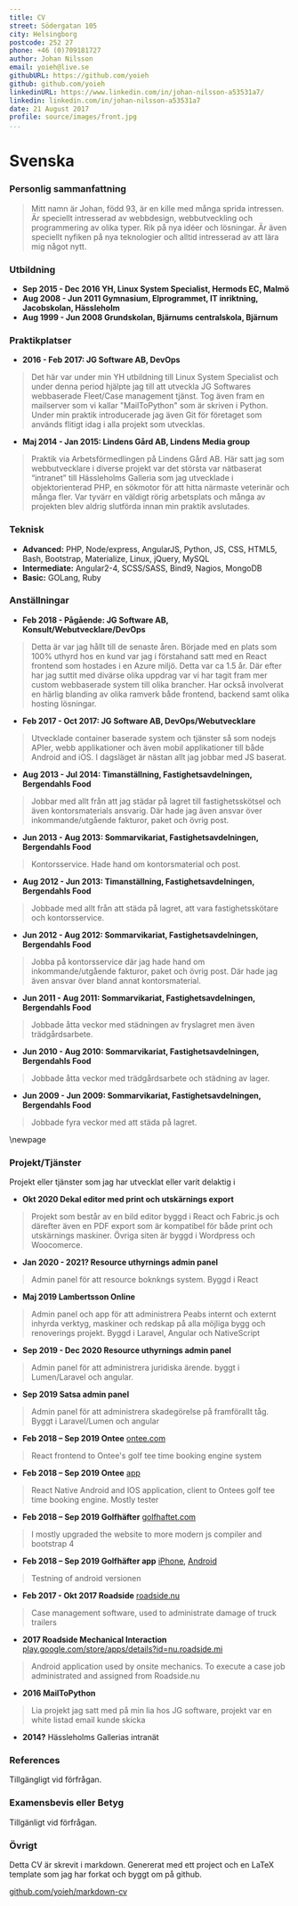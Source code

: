 ```yaml
---
title: CV
street: Södergatan 105
city: Helsingborg
postcode: 252 27
phone: +46 (0)709181727
author: Johan Nilsson
email: yoieh@live.se
githubURL: https://github.com/yoieh
github: github.com/yoieh
linkedinURL: https://www.linkedin.com/in/johan-nilsson-a53531a7/
linkedin: linkedin.com/in/johan-nilsson-a53531a7
date: 21 August 2017
profile: source/images/front.jpg
...
```


# Svenska

### Personlig sammanfattning

> Mitt namn är Johan, född 93, är en kille med många sprida intressen. Är speciellt intresserad av webbdesign, webbutveckling och programmering av olika typer. Rik på nya idéer och lösningar. Är även speciellt nyfiken på nya teknologier och alltid intresserad av att lära mig något nytt.

### Utbildning

- **Sep 2015 - Dec 2016   YH, Linux System Specialist, Hermods EC, Malmö**
- **Aug 2008 - Jun 2011   Gymnasium, Elprogrammet, IT inriktning, Jacobskolan, Hässleholm**
- **Aug 1999 - Jun 2008   Grundskolan, Bjärnums centralskola, Bjärnum**

### Praktikplatser

- **2016 - Feb 2017:     JG Software AB, DevOps**

> Det här var under min YH utbildning till Linux System Specialist och under denna period hjälpte jag till att utveckla JG Softwares webbaserade Fleet/Case management tjänst. Tog även fram en mailserver som vi kallar "MailToPython" som är skriven i Python. Under min praktik introducerade jag även Git för företaget som används flitigt idag i alla projekt som utvecklas.

- **Maj 2014 - Jan 2015: Lindens Gård AB, Lindens Media group**

> Praktik via Arbetsförmedlingen på Lindens Gård AB. Här satt jag som webbutvecklare i diverse projekt var det största var nätbaserat “intranet” till Hässleholms Galleria som jag utvecklade i objektorienterad PHP, en sökmotor för att hitta närmaste veterinär och många fler. Var tyvärr en väldigt rörig arbetsplats och många av projekten blev aldrig slutförda innan min praktik avslutades.

### Teknisk

- **Advanced:** PHP, Node/express, AngularJS, Python, JS, CSS, HTML5, Bash, Bootstrap, Materialize, Linux, jQuery, MySQL
- **Intermediate:** Angular2-4, SCSS/SASS, Bind9, Nagios, MongoDB
- **Basic:** GOLang, Ruby

### Anställningar
- **Feb 2018 - Pågående: JG Software AB, Konsult/Webutvecklare/DevOps**
> Detta är var jag hållt till de senaste åren. Började med en plats som 100% uthyrd hos en kund var jag i förstahand satt med en React frontend som hostades i en Azure miljö. Detta var ca 1.5 år. Där efter har jag suttit med divärse olika uppdrag var vi har tagit fram mer custom webbaserade system till olika brancher. Har också involverat en härlig blanding av olika ramverk både frontend, backend samt olika hosting lösningar.

- **Feb 2017 - Oct 2017: JG Software AB, DevOps/Webutvecklare**

> Utvecklade container baserade system och tjänster så som nodejs APIer, webb applikationer och även mobil applikationer till både Android and iOS. I dagsläget är nästan allt jag jobbar med JS baserat.

- **Aug 2013 - Jul 2014: Timanställning, Fastighetsavdelningen, Bergendahls Food**

> Jobbar med allt från att jag städar på lagret till  fastighetsskötsel och även kontorsmaterials ansvarig. Där hade jag även ansvar över inkommande/utgående fakturor, paket och övrig post.

- **Jun 2013 - Aug 2013: Sommarvikariat, Fastighetsavdelningen, Bergendahls Food**

> Kontorsservice. Hade hand om kontorsmaterial och post.

- **Aug 2012 - Jun 2013: Timanställning, Fastighetsavdelningen, Bergendahls Food**

> Jobbade med allt från att städa på lagret, att vara fastighetsskötare och kontorsservice.

- **Jun 2012 - Aug 2012: Sommarvikariat, Fastighetsavdelningen, Bergendahls Food**

> Jobba på kontorsservice där jag hade hand om inkommande/utgående fakturor, paket och övrig post. Där hade jag även ansvar över bland annat kontorsmaterial.

- **Jun 2011 - Aug 2011: Sommarvikariat, Fastighetsavdelningen, Bergendahls Food**

> Jobbade åtta veckor med städningen av fryslagret men även trädgårdsarbete.

- **Jun 2010 - Aug 2010: Sommarvikariat, Fastighetsavdelningen, Bergendahls Food**

> Jobbade åtta veckor med trädgårdsarbete och städning av lager.

- **Jun 2009 - Jun 2009: Sommarvikariat, Fastighetsavdelningen, Bergendahls Food**

> Jobbade fyra veckor med att städa på lagret.

\newpage

### Projekt/Tjänster

Projekt eller tjänster som jag har utvecklat eller varit delaktig i

- **Okt 2020 Dekal editor med print och utskärnings export**

> Projekt som består av en bild editor byggd i React och Fabric.js och därefter även en PDF export som är kompatibel för både print och utskärnings maskiner. Övriga siten är byggd i Wordpress och Woocomerce.

- **Jan 2020 - 2021? Resource uthyrnings admin panel**

> Admin panel för att resource boknkngs system.
Byggd i React

- **Maj 2019 Lambertsson Online**

> Admin panel och app för att administrera Peabs internt och externt inhyrda verktyg, maskiner och redskap på alla möjliga bygg och renoverings projekt.
Byggd i Laravel, Angular och NativeScript

- **Sep 2019 - Dec 2020 Resource uthyrnings admin panel**

> Admin panel för att administrera juridiska ärende.
byggt i Lumen/Laravel och angular.

- **Sep 2019 Satsa admin panel**

> Admin panel för att administrera skadegörelse på framförallt tåg. Byggt i Laravel/Lumen och angular

- **Feb 2018 – Sep 2019 Ontee** [ontee.com](http://ontee.com/) 

> React frontend to Ontee's golf tee time booking engine system

- **Feb 2018 – Sep 2019 Ontee** [app](https://www.ontee.com/sv/landing/app/) 

> React Native Android and IOS application, client to Ontees golf tee time booking engine. Mostly tester

- **Feb 2018 – Sep 2019 Golfhäfter** [golfhaftet.com](https://www.golfhaftet.com/sv/) 

> I mostly upgraded the website to more modern js compiler and bootstrap 4

- **Feb 2018 – Sep 2019 Golfhäfter app** [iPhone](https://apps.apple.com/se/app/golfh%C3%A4ftet/id957686045), [Android](https://play.google.com/store/apps/details?id=com.golfhaftet.ghApp&hl=sv&gl=US) 

> Testning of android versionen

- **Feb 2017 - Okt 2017 Roadside** [roadside.nu](http://roadside.nu/)

> Case management software, used to administrate damage of truck trailers

- **2017 Roadside Mechanical Interaction** [play.google.com/store/apps/details?id=nu.roadside.mi](https://play.google.com/store/apps/details?id=nu.roadside.mi)

>Android application used by onsite mechanics. To execute a case job administrated and assigned from Roadside.nu

- **2016 MailToPython**
> Lia projekt jag satt med på min lia hos JG software, projekt var en white listad email kunde skicka 

- **2014?** Hässleholms Gallerias intranät


### References

Tillgängligt vid förfrågan.

### Examensbevis eller Betyg

Tillgänligt vid förfrågan.

### Övrigt

Detta CV är skrevit i markdown. Genererat med ett project och en LaTeX template som jag har forkat och byggt om på github.

[github.com/yoieh/markdown-cv](https://github.com/yoieh/markdown-cv)